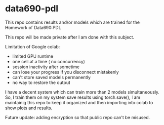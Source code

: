# data690-pdl
This repo contains results and/or models which are trained for the Homework of Data690:PDL 

This repo will be made private after I am done with this subject.

Limitation of Google colab:
- limited GPU runtime
- one cell at a time ( no concurrency)
- session inactivity after sometime
- can lose your progress if you disconnect mistakenly
- can't store saved models permanently
- no way to restore the output

I have a decent system which can train more than 2 models simultaneously. So, I train them on my system save results using torch.save(), I am maintainig this repo to keep it organized and then importing into colab to show plots and results.  

Future update: adding encryption so that public repo can't be misused.